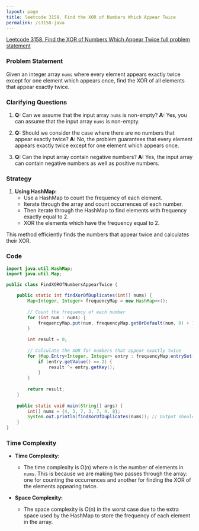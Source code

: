 ```yaml
---
layout: page
title: leetcode 3158. Find the XOR of Numbers Which Appear Twice
permalink: /s3158-java
---
```

[Leetcode 3158. Find the XOR of Numbers Which Appear Twice full problem statement](https://algoadvance.github.io/algoadvance/l3158)
### Problem Statement

Given an integer array `nums` where every element appears exactly twice except for one element which appears once, find the XOR of all elements that appear exactly twice.

### Clarifying Questions

1. **Q:** Can we assume that the input array `nums` is non-empty?
   **A:** Yes, you can assume that the input array `nums` is non-empty.

2. **Q:** Should we consider the case where there are no numbers that appear exactly twice?
   **A:** No, the problem guarantees that every element appears exactly twice except for one element which appears once.

3. **Q:** Can the input array contain negative numbers?
   **A:** Yes, the input array can contain negative numbers as well as positive numbers.

### Strategy

1. **Using HashMap:**
   - Use a HashMap to count the frequency of each element.
   - Iterate through the array and count occurrences of each number.
   - Then iterate through the HashMap to find elements with frequency exactly equal to 2.
   - XOR the elements which have the frequency equal to 2.

This method efficiently finds the numbers that appear twice and calculates their XOR.

### Code

```java
import java.util.HashMap;
import java.util.Map;

public class FindXOROfNumbersAppearTwice {

    public static int findXorOfDuplicates(int[] nums) {
        Map<Integer, Integer> frequencyMap = new HashMap<>();
        
        // Count the frequency of each number
        for (int num : nums) {
            frequencyMap.put(num, frequencyMap.getOrDefault(num, 0) + 1);
        }
        
        int result = 0;
        
        // Calculate the XOR for numbers that appear exactly twice
        for (Map.Entry<Integer, Integer> entry : frequencyMap.entrySet()) {
            if (entry.getValue() == 2) {
                result ^= entry.getKey();
            }
        }
        
        return result;
    }
    
    public static void main(String[] args) {
        int[] nums = {4, 3, 7, 3, 7, 4, 8};
        System.out.println(findXorOfDuplicates(nums)); // Output should be 0 since 4 and 3 appear twice
    }
}
```

### Time Complexity

- **Time Complexity:**
  - The time complexity is O(n) where n is the number of elements in `nums`. This is because we are making two passes through the array: one for counting the occurrences and another for finding the XOR of the elements appearing twice.
  
- **Space Complexity:**
  - The space complexity is O(n) in the worst case due to the extra space used by the HashMap to store the frequency of each element in the array.